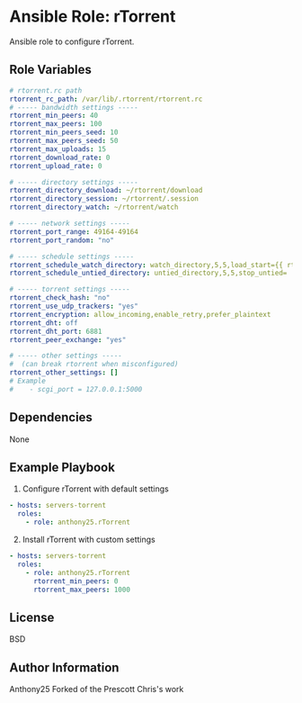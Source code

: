 Ansible Role: rTorrent
======================

Ansible role to configure rTorrent.

Role Variables
--------------

```yaml
# rtorrent.rc path
rtorrent_rc_path: /var/lib/.rtorrent/rtorrent.rc
# ----- bandwidth settings -----
rtorrent_min_peers: 40
rtorrent_max_peers: 100
rtorrent_min_peers_seed: 10
rtorrent_max_peers_seed: 50
rtorrent_max_uploads: 15
rtorrent_download_rate: 0
rtorrent_upload_rate: 0

# ----- directory settings -----
rtorrent_directory_download: ~/rtorrent/download
rtorrent_directory_session: ~/rtorrent/.session
rtorrent_directory_watch: ~/rtorrent/watch

# ----- network settings -----
rtorrent_port_range: 49164-49164
rtorrent_port_random: "no"

# ----- schedule settings -----
rtorrent_schedule_watch_directory: watch_directory,5,5,load_start={{ rtorrent_directory_watch }}/*.torrent
rtorrent_schedule_untied_directory: untied_directory,5,5,stop_untied=

# ----- torrent settings -----
rtorrent_check_hash: "no"
rtorrent_use_udp_trackers: "yes"
rtorrent_encryption: allow_incoming,enable_retry,prefer_plaintext
rtorrent_dht: off
rtorrent_dht_port: 6881
rtorrent_peer_exchange: "yes"

# ----- other settings -----
#  (can break rtorrent when misconfigured)
rtorrent_other_settings: []
# Example
#    - scgi_port = 127.0.0.1:5000
```

Dependencies
------------

None

Example Playbook
-------------------------

1) Configure rTorrent with default settings

```yaml
- hosts: servers-torrent
  roles:
    - role: anthony25.rTorrent
```

2) Install rTorrent with custom settings

```yaml
- hosts: servers-torrent
  roles:
    - role: anthony25.rTorrent
      rtorrent_min_peers: 0
      rtorrent_max_peers: 1000
```

License
-------

BSD

Author Information
------------------

Anthony25 <Anthony Ruhier>
Forked of the Prescott Chris's work
